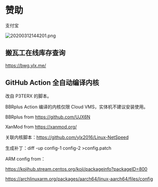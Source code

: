 # 赞助

支付宝

![20200312144201.png](https://vip1.loli.io/2020/03/12/7IJvKaTcrLBDbtz.png)

## 搬瓦工在线库存查询
https://bwg.ylx.me/

## GitHub Action 全自动编译内核

改自 P3TERX 的脚本。

BBRplus Action 编译的内核仅限 Cloud VMS，实体机不建议安装使用。

BBRplus from https://github.com/UJX6N

XanMod from https://xanmod.org/

关联内核脚本：https://github.com/ylx2016/Linux-NetSpeed

生成补丁：diff -up config-1 config-2 >config.patch

ARM config from：

https://kojihub.stream.centos.org/koji/packageinfo?packageID=800

https://archlinuxarm.org/packages/aarch64/linux-aarch64/files/config
